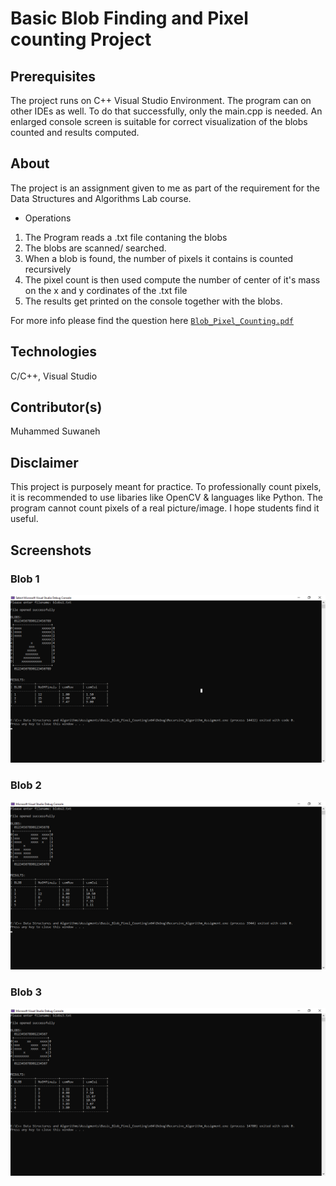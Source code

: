 # Basic Blob Finding and Pixel counting Project 

## Prerequisites 

The project runs on C++ Visual Studio Environment. The program can on other IDEs as well.
To do that successfully, only the main.cpp is needed. An enlarged console screen is suitable for correct
visualization of the blobs counted and results computed.

## About 

The project is an assignment given to me as part of the requirement for the Data Structures and Algorithms
Lab course.

- Operations 
1. The Program reads a .txt file contaning the blobs
2. The blobs are scanned/ searched.
3. When a blob is found, the number of pixels it contains is counted recursively
4. The pixel count is then used compute the number of center of it's mass on the x and y cordinates of the .txt file
5. The results get printed on the console together with the blobs.

For more info please find the question here [`Blob_Pixel_Counting.pdf`](Problem/Blob_Pixel_Counting.pdf)

## Technologies 

C/C++, Visual Studio 

## Contributor(s)

Muhammed Suwaneh

## Disclaimer 

This project is purposely meant for practice. To professionally count pixels, it is
recommended to use libaries like OpenCV & languages like Python. The program cannot 
count pixels of a real picture/image. I hope students find it useful.

## Screenshots

### Blob 1

![Screenshot](Screenshots/blobs1.png)

### Blob 2

![Screenshot](Screenshots/blobs2.png)

### Blob 3
![Screenshot](Screenshots/blobs3.png)
